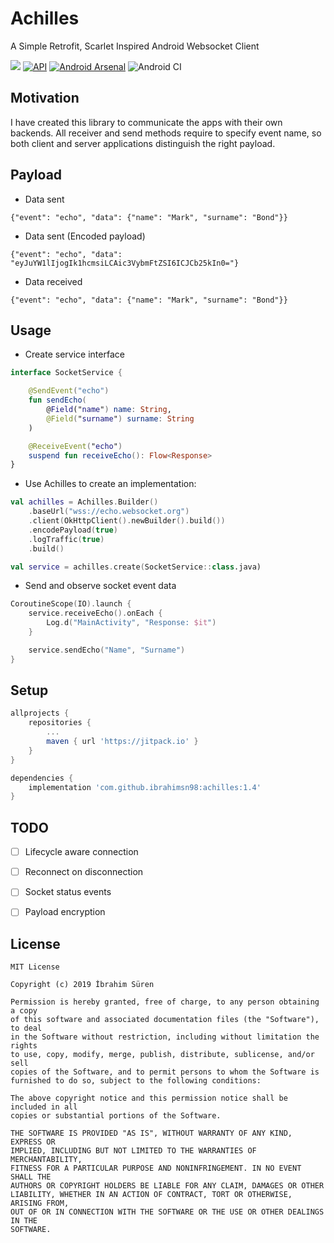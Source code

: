 # Achilles

A Simple Retrofit, Scarlet Inspired Android Websocket Client

[![](https://jitpack.io/v/ibrahimsn98/achilles.svg)](https://jitpack.io/#ibrahimsn98/achilles)
[![API](https://img.shields.io/badge/API-22%2B-brightgreen.svg?style=flat)](https://android-arsenal.com/api?level=22)
[![Android Arsenal](https://img.shields.io/badge/Android%20Arsenal-Achilles-brightgreen.svg?style=flat)](https://android-arsenal.com/details/1/8054)
![Android CI](https://github.com/ibrahimsn98/achilles/workflows/Android%20CI/badge.svg?branch=master&event=push)

## Motivation
I have created this library to communicate the apps with their own backends. All receiver and send methods require to specify event name, so both client and server applications distinguish the right payload.


## Payload
-   Data sent
```
{"event": "echo", "data": {"name": "Mark", "surname": "Bond"}}
```
-   Data sent (Encoded payload)
```
{"event": "echo", "data": "eyJuYW1lIjogIk1hcmsiLCAic3VybmFtZSI6ICJCb25kIn0="}
```
-   Data received
```
{"event": "echo", "data": {"name": "Mark", "surname": "Bond"}}
```


## Usage
-   Create service interface
```kotlin
interface SocketService {

    @SendEvent("echo")
    fun sendEcho(
        @Field("name") name: String,
        @Field("surname") surname: String
    )

    @ReceiveEvent("echo")
    suspend fun receiveEcho(): Flow<Response>
}
```

-   Use Achilles to create an implementation:
```kotlin
val achilles = Achilles.Builder()
    .baseUrl("wss://echo.websocket.org")
    .client(OkHttpClient().newBuilder().build())
    .encodePayload(true)
    .logTraffic(true)
    .build()

val service = achilles.create(SocketService::class.java)
```

-   Send and observe socket event data
```kotlin
CoroutineScope(IO).launch {
    service.receiveEcho().onEach {
        Log.d("MainActivity", "Response: $it")
    }

    service.sendEcho("Name", "Surname")
}
```


## Setup
```gradle
allprojects {
	repositories {
		...
		maven { url 'https://jitpack.io' }
	}
}

dependencies {
    implementation 'com.github.ibrahimsn98:achilles:1.4'
}
```


## TODO
- [ ] Lifecycle aware connection
- [ ] Reconnect on disconnection
- [ ] Socket status events
- [ ] Payload encryption


## License
```
MIT License

Copyright (c) 2019 İbrahim Süren

Permission is hereby granted, free of charge, to any person obtaining a copy
of this software and associated documentation files (the "Software"), to deal
in the Software without restriction, including without limitation the rights
to use, copy, modify, merge, publish, distribute, sublicense, and/or sell
copies of the Software, and to permit persons to whom the Software is
furnished to do so, subject to the following conditions:

The above copyright notice and this permission notice shall be included in all
copies or substantial portions of the Software.

THE SOFTWARE IS PROVIDED "AS IS", WITHOUT WARRANTY OF ANY KIND, EXPRESS OR
IMPLIED, INCLUDING BUT NOT LIMITED TO THE WARRANTIES OF MERCHANTABILITY,
FITNESS FOR A PARTICULAR PURPOSE AND NONINFRINGEMENT. IN NO EVENT SHALL THE
AUTHORS OR COPYRIGHT HOLDERS BE LIABLE FOR ANY CLAIM, DAMAGES OR OTHER
LIABILITY, WHETHER IN AN ACTION OF CONTRACT, TORT OR OTHERWISE, ARISING FROM,
OUT OF OR IN CONNECTION WITH THE SOFTWARE OR THE USE OR OTHER DEALINGS IN THE
SOFTWARE.
```
